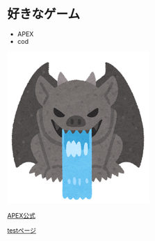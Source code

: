 # 好きなゲーム

- APEX
- cod



![説明文](./イラストやw.png "ポップアップ文字") 

[APEX公式](https://www.ea.com/ja-jp/games/apex-legends/news)

[testページ](./test.html.md) 
